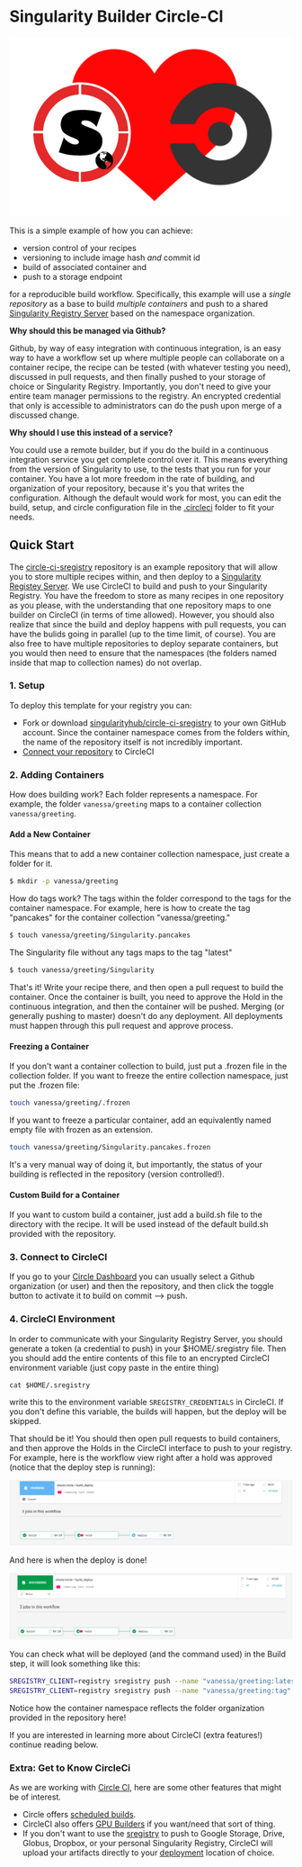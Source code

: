 # Singularity Builder Circle-CI

![.circleci/sregistry-circle.png](.circleci/sregistry-circle.png)

This is a simple example of how you can achieve:

 - version control of your recipes
 - versioning to include image hash *and* commit id
 - build of associated container and
 - push to a storage endpoint

for a reproducible build workflow. Specifically, this example will use a *single repository*
as a base to build *multiple containers* and push to a shared [Singularity Registry Server](https://www.github.com/singularityhub/sregistry) based on the namespace organization.

**Why should this be managed via Github?**

Github, by way of easy integration with continuous integration, is an easy way
to have a workflow set up where multiple people can collaborate on a container recipe,
the recipe can be tested (with whatever testing you need), discussed in pull requests,
and then finally pushed to your storage of choice or Singularity Registry. 
Importantly, you don't need to give your entire team manager permissions 
to the registry. An encrypted credential that only is accessible to 
administrators can do the push upon merge of a discussed change.

**Why should I use this instead of a service?**

You could use a remote builder, but if you do the build in a continuous integration
service you get complete control over it. This means everything from the version of
Singularity to use, to the tests that you run for your container. You have a lot more
freedom in the rate of building, and organization of your repository, because it's you
that writes the configuration. Although the default would work for most, you can 
edit the build, setup, and circle configuration file in the 
[.circleci](.circleci) folder to fit your needs.

## Quick Start

The [circle-ci-sregistry](https://github.com/singularityhub/circle-ci-sregistry) repository is 
an example repository that will allow you to store multiple recipes within, and then deploy
to a [Singularity Registey Server](https://www.github.com/singularityhub/sregistry).
We use CircleCI to build and push to your Singularity Registry. You have the freedom
to store as many recipes in one repository as you please, with the understanding that one
repository maps to one builder on CircleCI (in terms of time allowed). However, you should
also realize that since the build and deploy happens with pull requests, you can have the bulids
going in parallel (up to the time limit, of course). You are also free to have multiple repositories
to deploy separate containers, but you would then need to ensure that the namespaces (the folders 
named inside that map to collection names) do not overlap.

### 1. Setup

To deploy this template for your registry you can:

 - Fork or download [singularityhub/circle-ci-sregistry](https://www.github.com/singularityhub/circle-ci-sregistry) to your own GitHub account. Since the container namespace comes from the folders within, the name of the repository itself is not incredibly important. 
 - [Connect your repository](https://circleci.com/docs/2.0/getting-started/#setting-up-your-build-on-circleci) to CircleCI

### 2. Adding Containers

How does building work? Each folder represents a namespace. For example, the folder `vanessa/greeting` maps to a container collection `vanessa/greeting`. 

#### Add a New Container

This means that to add a new container collection namespace, just create a folder for it.

```bash
$ mkdir -p vanessa/greeting
```

How do tags work? The tags within the folder correspond to the tags for the container namespace. For example, here
is how to create the tag "pancakes" for the container collection "vanessa/greeting." 

```bash
$ touch vanessa/greeting/Singularity.pancakes
```

The Singularity file without any tags maps to the tag "latest"

```bash
$ touch vanessa/greeting/Singularity
```

That's it! Write your recipe there, and then open a pull request to build the container. Once the container is built, you need to approve the Hold in the continuous integration, and then the container will be pushed.
Merging (or generally pushing to master) doesn't do any deployment. All deployments must happen
through this pull request and approve process.

#### Freezing a Container

If you don't want a container collection to build, just put a .frozen file in the collection folder.
If you want to freeze the entire collection namespace, just put the .frozen file:

```bash
touch vanessa/greeting/.frozen
```

If you want to freeze a particular container, add an equivalently named empty file with frozen as
an extension.

```bash
touch vanessa/greeting/Singularity.pancakes.frozen
```

It's a very manual way of doing it, but importantly, the status of your building is
reflected in the repository (version controlled!).

#### Custom Build for a Container

If you want to custom build a container, just add a build.sh file to the directory with the recipe.
It will be used instead of the default build.sh provided with the repository.

### 3. Connect to CircleCI

If you go to your [Circle Dashboard](https://circleci.com/dashboard) you can usually select a Github organization (or user) and then the repository, and then click the toggle button to activate it to build on commit --> push.

### 4. CircleCI Environment

In order to communicate with your Singularity Registry Server, you should generate a
token (a credential to push) in your $HOME/.sregistry file. Then you should add the entire
contents of this file to an encrypted CircleCI environment variable (just copy paste in the entire thing)

```
cat $HOME/.sregistry
```

write this to the environment variable `SREGISTRY_CREDENTIALS` in CircleCI.
If you don't define this variable, the builds will happen, but the deploy will
be skipped.
 
That should be it! You should then open pull requests to build containers,
and then approve the Holds in the CircleCI interface to push to your registry. For example,
here is the workflow view right after a hold was approved (notice that the deploy step is
running):

![.circleci/hold.png](.circleci/hold.png)

And here is when the deploy is done!

![.circleci/deploy.png](.circleci/deploy.png)

You can check what will be deployed (and the command used) in the Build step, it will
look something like this:

```bash
SREGISTRY_CLIENT=registry sregistry push --name "vanessa/greeting:latest" "/home/circleci/repo/vanessa/greeting/Singularity.sif"
SREGISTRY_CLIENT=registry sregistry push --name "vanessa/greeting:tag" "/home/circleci/repo/vanessa/greeting/Singularity.tag.sif"
```

Notice how the container namespace reflects the folder organization provided in
the repository here!

If you are interested in learning more about CircleCI (extra features!) continue
reading below.


### Extra: Get to Know CircleCi

As we are working with [Circle CI](https://www.circleci.com), here are some other features
that might be of interest.

 - Circle offers [scheduled builds](https://support.circleci.com/hc/en-us/articles/115015481128-Scheduling-jobs-cron-for-builds-).
 - CircleCI also offers [GPU Builders](https://circleci.com/docs/enterprise/gpu-configuration/) if you want/need that sort of thing.
 - If you don't want to use the [sregistry](https://singularityhub.github.io/sregistry-cli) to push to Google Storage, Drive, Globus, Dropbox, or your personal Singularity Registry, CircleCI will upload your artifacts directly to your [deployment](https://circleci.com/docs/2.0/deployment-integrations/#section=deployment) location of choice.

